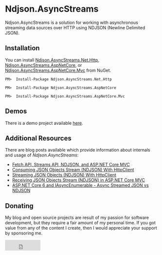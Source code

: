 # Ndjson.AsyncStreams

Ndjson.AsyncStreams is a solution for working with asynchronous streaming data sources over HTTP using NDJSON (Newline Delimited JSON).

## Installation

You can install [Ndjson.AsyncStreams.Net.Http](https://www.nuget.org/packages/Ndjson.AsyncStreams.Net.Http), [Ndjson.AsyncStreams.AspNetCore](https://www.nuget.org/packages/Ndjson.AsyncStreams.AspNetCore), or [Ndjson.AsyncStreams.AspNetCore.Mvc](https://www.nuget.org/packages/Ndjson.AsyncStreams.AspNetCore.Mvc) from NuGet.

```
PM>  Install-Package Ndjson.AsyncStreams.Net.Http
```

```
PM>  Install-Package Ndjson.AsyncStreams.AspNetCore
```

```
PM>  Install-Package Ndjson.AsyncStreams.AspNetCore.Mvc
```

## Demos

There is a demo project available [here](https://github.com/tpeczek/Demo.Ndjson.AsyncStreams).

## Additional Resources

There are blog posts available which provide information about internals and usage of *Ndjson.AsyncStreams*:

- [Fetch API, Streams API, NDJSON, and ASP.NET Core MVC](https://www.tpeczek.com/2019/04/fetch-api-streams-api-ndjson-and-aspnet.html)
- [Consuming JSON Objects Stream (NDJSON) With HttpClient](https://www.tpeczek.com/2020/10/consuming-json-objects-stream-ndjson.html)
- [Streaming JSON Objects (NDJSON) With HttpClient](https://www.tpeczek.com/2021/05/streaming-json-objects-ndjson-with.html)
- [Receiving JSON Objects Stream (NDJSON) in ASP.NET Core MVC](https://www.tpeczek.com/2021/05/receiving-json-objects-stream-ndjson-in.html)
- [ASP.NET Core 6 and IAsyncEnumerable - Async Streamed JSON vs NDJSON](https://www.tpeczek.com/2021/07/aspnet-core-6-and-iasyncenumerable.html)

## Donating

My blog and open source projects are result of my passion for software development, but they require a fair amount of my personal time. If you got value from any of the content I create, then I would appreciate your support by sponsoring me.

<iframe src="https://github.com/sponsors/tpeczek/button" title="Sponsor tpeczek" height="35" width="116" style="border: 0;"></iframe>
